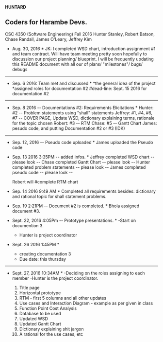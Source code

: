 **HUNTARD**
## Coders for Harambe Devs.

CSC 4350 (Software Engineering)
Fall 2016
Hunter Stanley, Robert Batson, Chase Randall, James O'Leary, Jeffrey Kim

* Aug. 30, 2016 * 
JK: I completed WSD chart, introduction assignment #1 and team contract. 
  Will have team meeting pretty soon hopefully to discussion our project planning/ blueprint.
  I will be frequently updating this README document with all our of plans/ "milestones"/ bugs/ debugs
-----------------------------------------------------------------------------------------------------------------------------
* Sep. 6 2016: Team met and discussed *
*the general idea of the project
*assigned roles for documentation #2
#dead-line: Sept. 15 2016 for documentation #2
-----------------------------------------------------------------------------------------------------------------------------
* Sep. 8 2016 -- Documentations #2: Requirements Elicitations *
  Hunter: #2 -- Problem statements using "shall" statements
  Jeffrey: #1, #4, #6, #7 -- COVER PAGE, Update WSD, dictionary explaining terms, rationale for the topic chosen
  Robert: #3 -- RTM
  Chase: #5 -- Gantt Chart
  James: pesudo code, and putting Documentation #2 or #3 (IDK)
-----------------------------------------------------------------------------------------------------------------------------
* Sep. 12, 2016 -- Pseudo code uploaded *
  James uploaded the Pseudo code
  
* Sep. 13 2016 3:35PM -- added infos. *
  Jeffrey completed WSD chart -- please look --
  Chase completed Gantt Chart -- please look --
  Hunter completed problem statements -- please look --
  James completed pseudo code -- please look --
  
  Robert will #complete RTM chart 
  
* Sep. 14 2016 9:49 AM *
  Completed all requirements besides: dictionary and rational topic for shall statement problems.
  
* Sep. 19 2:21PM -- Document #2 is completed. *
  Bhola assigned document #3. 
  
* Sept. 22, 2016 4:05Pm -- Prototype presentations. *
  -Start on documention 3.
  - Hunter is project coordinator
  
* Sept. 26 2016 1:45PM *
  - creating documentation 3 
  - Due date: this thursday
 ----------------------------------------------------------------------------------------------------------------
* Sept. 27, 2016 10:34AM *
  -Deciding on the roles assigning to each member
  -Hunter is the project coordinator.
  
  <!--Documentation #3 -->
  1. Title page
  2. Horizontal prototype 
  3. RTM - first 5 columns and all other updates
  4. Use cases and Interaction Diagram - example as per given in class
  5. Function Point Cost Analysis
  6. Database to be used
  7. Updated WSD 
  8. Updated Gantt Chart
  9. Dictionary explaining shit jargon
  10. A rational for the use cases, etc
  
